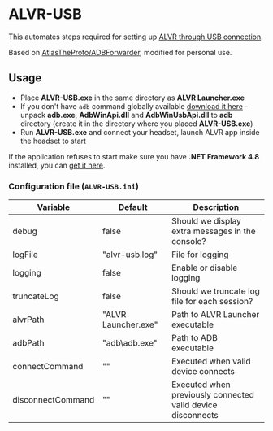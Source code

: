 # ALVR-USB

This automates steps required for setting up [ALVR through USB connection](https://github.com/alvr-org/ALVR/wiki/Use-ALVR-through-a-USB-connection).

Based on [AtlasTheProto/ADBForwarder](https://github.com/AtlasTheProto/ADBForwarder), modified for personal use.

## Usage

- Place **ALVR-USB.exe** in the same directory as **ALVR Launcher.exe**
- If you don't have `adb` command globally available [download it here](https://dl.google.com/android/repository/platform-tools-latest-windows.zip) - unpack **adb.exe**,  **AdbWinApi.dll** and **AdbWinUsbApi.dll** to **adb** directory (create it in the directory where you placed **ALVR-USB.exe**)
- Run **ALVR-USB.exe** and connect your headset, launch ALVR app inside the headset to start

If the application refuses to start make sure you have **.NET Framework 4.8** installed, you can [get it here](https://dotnet.microsoft.com/en-us/download/dotnet-framework/net48).

### Configuration file (`ALVR-USB.ini`)

| Variable | Default | Description |
|----------|---------|-------------|
| debug | false | Should we display extra messages in the console? |
| logFile | "alvr-usb.log" | File for logging |
| logging | false | Enable or disable logging |
| truncateLog | false | Should we truncate log file for each session? |
| alvrPath | "ALVR Launcher.exe" | Path to ALVR Launcher executable |
| adbPath | "adb\adb.exe" | Path to ADB executable |
| connectCommand | "" | Executed when valid device connects |
| disconnectCommand | "" | Executed when previously connected valid device disconnects |
